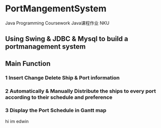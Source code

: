 # PortMangementSystem
Java Programming Coursework Java课程作业 NKU 
## Using Swing & JDBC & Mysql to build a portmanagement system 
## Main Function
### 1 Insert Change Delete Ship & Port information
### 2 Automatically & Manually Distribute the ships to every port according to their schedule and preference
### 3 Display the Port Schedule in Gantt map
hi im edwin
